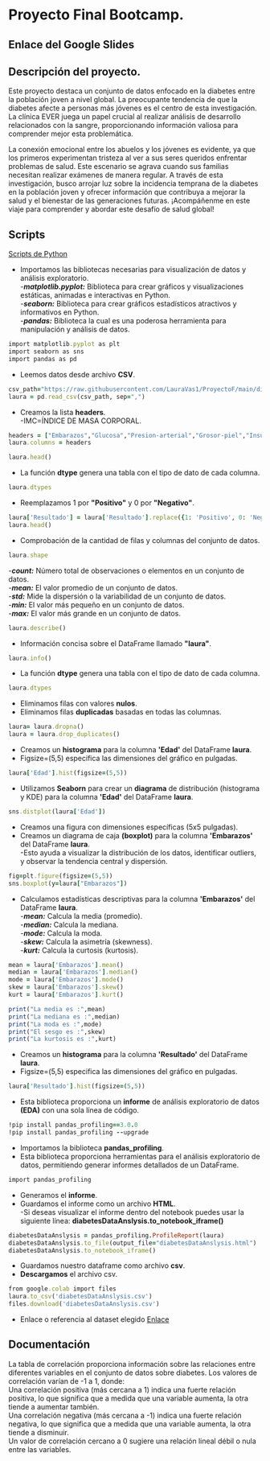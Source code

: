 # __Proyecto Final Bootcamp.__

## Enlace del Google Slides

## Descripción del proyecto.
Este proyecto destaca un conjunto de datos enfocado en la diabetes entre la población joven a nivel global. La preocupante tendencia de que la diabetes afecte a personas más jóvenes es el centro de esta investigación. La clínica EVER juega un papel crucial al realizar análisis de desarrollo relacionados con la sangre, proporcionando información valiosa para comprender mejor esta problemática.

La conexión emocional entre los abuelos y los jóvenes es evidente, ya que los primeros experimentan tristeza al ver a sus seres queridos enfrentar problemas de salud. Este escenario se agrava cuando sus familias necesitan realizar exámenes de manera regular. A través de esta investigación, busco arrojar luz sobre la incidencia temprana de la diabetes en la población joven y ofrecer información que contribuya a mejorar la salud y el bienestar de las generaciones futuras. ¡Acompáñenme en este viaje para comprender y abordar este desafío de salud global! <br>


## Scripts
[Scripts de Python](https://colab.research.google.com/drive/1oghrKEsMio9rhX7O1bDV9IoijGLimeKl?usp=sharing)

* Importamos las bibliotecas necesarias para visualización de datos y análisis exploratorio. <br>
-__*matplotlib.pyplot:*__ Biblioteca para crear gráficos y visualizaciones estáticas, animadas e interactivas en Python. <br>
-__*seaborn:*__ Biblioteca para crear gráficos estadísticos atractivos y informativos en Python. <br>
-__*pandas:*__ Biblioteca la cual es una poderosa herramienta para manipulación y análisis de datos. <br>
```ruby
import matplotlib.pyplot as plt
import seaborn as sns
import pandas as pd
```
* Leemos datos desde archivo __CSV__. <br>
```ruby
csv_path="https://raw.githubusercontent.com/LauraVas1/ProyectoF/main/diabetes.csv"
laura = pd.read_csv(csv_path, sep=",")
```
* Creamos la lista __headers__. <br>
-IMC=ÍNDICE DE MASA CORPORAL.
```ruby
headers = ["Embarazos","Glucosa","Presion-arterial","Grosor-piel","Insulina","IMC","Funcion-PedigriDiabetes","Edad","Resultado"] 
laura.columns = headers

laura.head()
```
* La función __dtype__ genera una tabla con el tipo de dato de cada columna.
```ruby
laura.dtypes
```
* Reemplazamos 1 por __"Positivo"__ y 0 por __"Negativo"__.
```ruby
laura['Resultado'] = laura['Resultado'].replace({1: 'Positivo', 0: 'Negativo'})
laura.head()
```
* Comprobación de la cantidad de filas y columnas del conjunto de datos.
```ruby
laura.shape
```
-__*count:*__ Número total de observaciones o elementos en un conjunto de datos. <br>
-__*mean:*__ El valor promedio de un conjunto de datos. <br>
-__*std:*__ Mide la dispersión o la variabilidad de un conjunto de datos. <br>
-__*min:*__ El valor más pequeño en un conjunto de datos. <br>
-__*max:*__ El valor más grande en un conjunto de datos. <br>
```ruby
laura.describe()
```
* Información concisa sobre el DataFrame llamado __"laura"__.
```ruby
laura.info()
```
* La función __dtype__ genera una tabla con el tipo de dato de cada columna.
```ruby
laura.dtypes
```
* Eliminamos filas con valores __nulos__. <br>
* Eliminamos filas __duplicadas__ basadas en todas las columnas. <br>
```ruby
laura= laura.dropna()
laura = laura.drop_duplicates()
```
* Creamos un __histograma__ para la columna __'Edad'__ del DataFrame __laura__. <br>
* Figsize=(5,5) especifica las dimensiones del gráfico en pulgadas. <br>
```ruby
laura['Edad'].hist(figsize=(5,5))
```
* Utilizamos __Seaborn__ para crear un __diagrama__ de distribución (histograma y KDE) para la columna __'Edad'__ del DataFrame __laura__.
```ruby
sns.distplot(laura['Edad'])
```
* Creamos una figura con dimensiones específicas (5x5 pulgadas). <br>
* Creamos un diagrama de caja __(boxplot)__ para la columna __'Embarazos'__ del DataFrame __laura__. <br>
-Esto ayuda a visualizar la distribución de los datos, identificar outliers, y observar la tendencia central y dispersión. <br>
```ruby
fig=plt.figure(figsize=(5,5))
sns.boxplot(y=laura["Embarazos"])
```
* Calculamos estadísticas descriptivas para la columna __'Embarazos'__ del DataFrame __laura__. <br>
-__*mean:*__ Calcula la media (promedio). <br>
-__*median:*__ Calcula la mediana. <br>
-__*mode:*__ Calcula la moda. <br>
-__*skew:*__ Calcula la asimetría (skewness). <br>
-__*kurt:*__ Calcula la curtosis (kurtosis). <br>
```ruby
mean = laura['Embarazos'].mean()  
median = laura['Embarazos'].median() 
mode = laura['Embarazos'].mode()  
skew = laura['Embarazos'].skew()  
kurt = laura['Embarazos'].kurt()

print("La media es :",mean)
print("La mediana es :",median)
print("La moda es :",mode)
print("El sesgo es :",skew)
print("La kurtosis es :",kurt)
```
* Creamos un __histograma__ para la columna __'Resultado'__ del DataFrame __laura__. <br>
* Figsize=(5,5) especifica las dimensiones del gráfico en pulgadas. <br>
```ruby
laura['Resultado'].hist(figsize=(5,5))
```
* Esta biblioteca proporciona un __informe__ de análisis exploratorio de datos __(EDA)__ con una sola línea de código. <br>
```ruby
!pip install pandas_profiling==3.0.0
!pip install pandas_profiling --upgrade
```
* Importamos la biblioteca __pandas_profiling__. <br>
* Esta biblioteca proporciona herramientas para el análisis exploratorio de datos, permitiendo generar informes detallados de un DataFrame. <br>
```ruby
import pandas_profiling
```
* Generamos el __informe__.<br>
* Guardamos el informe como un archivo __HTML__. <br>
-Si deseas visualizar el informe dentro del notebook puedes usar la siguiente línea: __diabetesDataAnslysis.to_notebook_iframe()__ <br>
```ruby
diabetesDataAnslysis = pandas_profiling.ProfileReport(laura)
diabetesDataAnslysis.to_file(output_file="diabetesDataAnslysis.html")
diabetesDataAnslysis.to_notebook_iframe()
```
* Guardamos nuestro dataframe como archivo __csv__. <br>
* __Descargamos__ el archivo csv. <br>
```ruby
from google.colab import files
laura.to_csv('diabetesDataAnslysis.csv') 
files.download('diabetesDataAnslysis.csv')
```


* Enlace o referencia al dataset elegido
[Enlace](https://www.kaggle.com/datasets/willianoliveiragibin/diabetesdataanslysis/data)


## Documentación
La tabla de correlación proporciona información sobre las relaciones entre diferentes variables en el conjunto de datos sobre diabetes. Los valores de correlación varían de -1 a 1, donde: <br>
Una correlación positiva (más cercana a 1) indica una fuerte relación positiva, lo que significa que a medida que una variable aumenta, la otra tiende a aumentar también. <br>
Una correlación negativa (más cercana a -1) indica una fuerte relación negativa, lo que significa que a medida que una variable aumenta, la otra tiende a disminuir. <br>
Un valor de correlación cercano a 0 sugiere una relación lineal débil o nula entre las variables.

